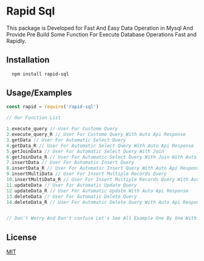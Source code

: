 
# Rapid Sql

This package is Developed for Fast And Easy Data Operation in Mysql And Provide Pre Build Some Function For Execute Database Operations Fast and Rapidly.


## Installation

```bash
  npm install rapid-sql
```
    
## Usage/Examples

```javascript
const rapid = require('rapid-sql')

// Our Function List

1.execute_query // User For Custome Query
2.execute_query_R // User For Custome Query With Auto Api Response
3.getData // User For Automatic Select Query
4.getData_R // User For Automatic Select Query With Auto Api Response
5.getJoinData // User For Automatic Select Query With Join
6.getJoinData_R // User For Automatic Select Query With Join With Auto Api Response
7.insertData // User For Automatic Insert Query
8.insertData_R // User For Automatic Insert Query With Auto Api Response
9.insertMultiData // User For Insert Multiple Records Query
10.insertMultiData_R // User For Insert Multiple Records Query With Auto Api Response
11.updateData // User For Automatic Update Query
12.updateData_R // User For Automatic Update With Auto Api Response
13.deleteData // User For Automatic Delete Query
14.deleteData_R // User For Automatic Delete Query With Auto Api Response


// Don't Worry And Don't confuse Let's See All Example One By One With Proper Explanaion


```

  
## License

[MIT](https://github.com/Harshil-Kaneria/rapid-sql/blob/main/LICENSE)

  
